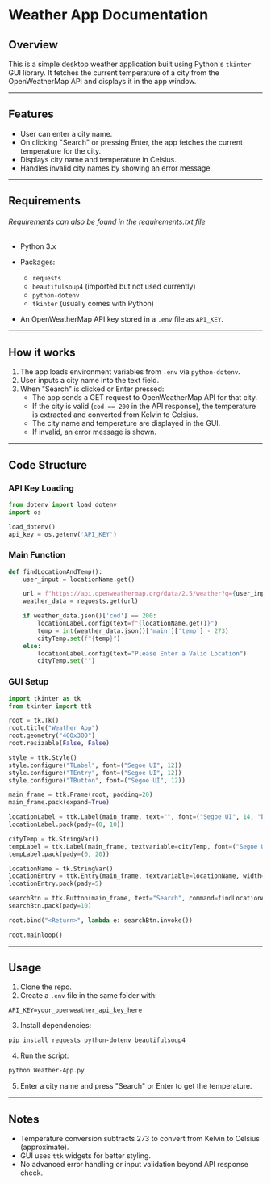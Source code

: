 # Weather App Documentation

## Overview

This is a simple desktop weather application built using Python's `tkinter` GUI library. It fetches the current temperature of a city from the OpenWeatherMap API and displays it in the app window.

---

## Features

- User can enter a city name.
- On clicking "Search" or pressing Enter, the app fetches the current temperature for the city.
- Displays city name and temperature in Celsius.
- Handles invalid city names by showing an error message.

---

## Requirements

###### Requirements can also be found in the requirements.txt file
- Python 3.x
- Packages:
  - `requests`
  - `beautifulsoup4` (imported but not used currently)
  - `python-dotenv`
  - `tkinter` (usually comes with Python)

- An OpenWeatherMap API key stored in a `.env` file as `API_KEY`.

---

## How it works

1. The app loads environment variables from `.env` via `python-dotenv`.
2. User inputs a city name into the text field.
3. When "Search" is clicked or Enter pressed:
   - The app sends a GET request to OpenWeatherMap API for that city.
   - If the city is valid (`cod == 200` in the API response), the temperature is extracted and converted from Kelvin to Celsius.
   - The city name and temperature are displayed in the GUI.
   - If invalid, an error message is shown.

---

## Code Structure

### API Key Loading

```python
from dotenv import load_dotenv
import os

load_dotenv()
api_key = os.getenv('API_KEY')
```

### Main Function

```python
def findLocationAndTemp():
    user_input = locationName.get()

    url = f"https://api.openweathermap.org/data/2.5/weather?q={user_input}&appid={api_key}"
    weather_data = requests.get(url)

    if weather_data.json()['cod'] == 200:
        locationLabel.config(text=f"{locationName.get()}")
        temp = int(weather_data.json()['main']['temp'] - 273)
        cityTemp.set(f"{temp}")
    else:
        locationLabel.config(text="Please Enter a Valid Location")
        cityTemp.set("")
```

### GUI Setup

```python
import tkinter as tk
from tkinter import ttk

root = tk.Tk()
root.title("Weather App")
root.geometry("400x300")
root.resizable(False, False)

style = ttk.Style()
style.configure("TLabel", font=("Segoe UI", 12))
style.configure("TEntry", font=("Segoe UI", 12))
style.configure("TButton", font=("Segoe UI", 12))

main_frame = ttk.Frame(root, padding=20)
main_frame.pack(expand=True)

locationLabel = ttk.Label(main_frame, text="", font=("Segoe UI", 14, "bold"))
locationLabel.pack(pady=(0, 10))

cityTemp = tk.StringVar()
tempLabel = ttk.Label(main_frame, textvariable=cityTemp, font=("Segoe UI", 20, "bold"))
tempLabel.pack(pady=(0, 20))

locationName = tk.StringVar()
locationEntry = ttk.Entry(main_frame, textvariable=locationName, width=30)
locationEntry.pack(pady=5)

searchBtn = ttk.Button(main_frame, text="Search", command=findLocationAndTemp)
searchBtn.pack(pady=10)

root.bind("<Return>", lambda e: searchBtn.invoke())

root.mainloop()
```

---

## Usage

1. Clone the repo.
2. Create a `.env` file in the same folder with:

```
API_KEY=your_openweather_api_key_here
```

3. Install dependencies:

```bash
pip install requests python-dotenv beautifulsoup4
```

4. Run the script:

```bash
python Weather-App.py
```

5. Enter a city name and press "Search" or Enter to get the temperature.

---

## Notes

- Temperature conversion subtracts 273 to convert from Kelvin to Celsius (approximate).
- GUI uses `ttk` widgets for better styling.
- No advanced error handling or input validation beyond API response check.
